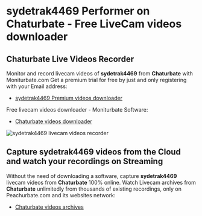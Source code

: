 # sydetrak4469 Performer on Chaturbate - Free LiveCam videos downloader

## Chaturbate Live Videos Recorder

Monitor and record livecam videos of **sydetrak4469** from **Chaturbate** with Moniturbate.com
Get a premium trial for free by just and only registering with your Email address:
* [sydetrak4469 Premium videos downloader](https://moniturbate.com/request-demo-licence-key.html)

Free livecam videos downloader - Moniturbate Software:
* [Chaturbate videos downloader](https://moniturbate.com/moniturbate-download-software.html)

![sydetrak4469 livecam videos recorder](https://peachurnet.com/templates/moniturbate-software.png)


## Capture sydetrak4469 videos from the Cloud and watch your recordings on Streaming

Without the need of downloading a software, capture **sydetrak4469** livecam videos from **Chaturbate** 100% online.
Watch Livecam archives from **Chaturbate** unlimitedly from thousands of existing recordings, only on Peachurbate.com and its websites network:
* [Chaturbate videos archives](https://peachurnet.com/)